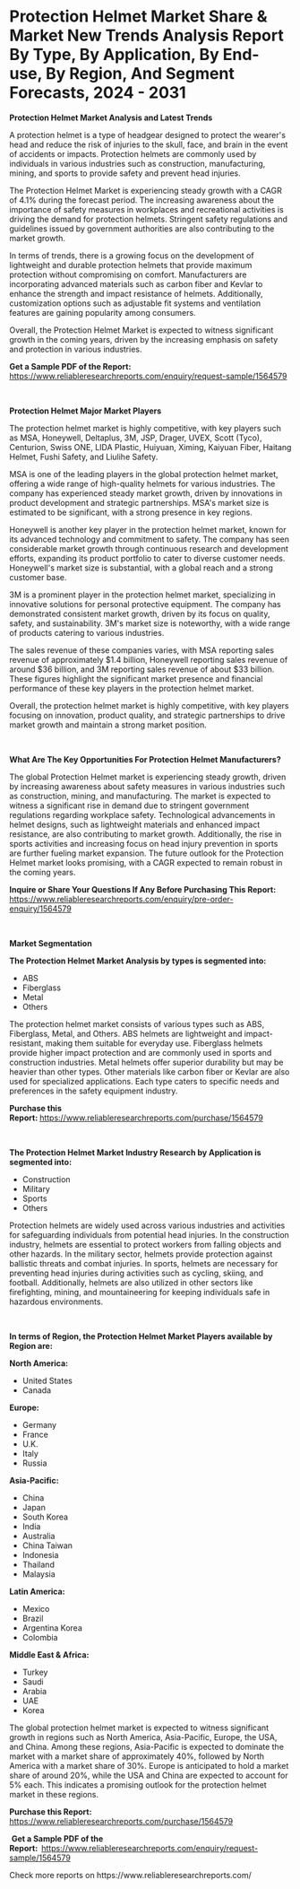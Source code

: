 <p><h1>Protection Helmet Market Share & Market New Trends Analysis Report By Type, By Application, By End-use, By Region, And Segment Forecasts, 2024 - 2031</h1></p><p><strong>Protection Helmet Market Analysis and Latest Trends</strong></p>
<p><p>A protection helmet is a type of headgear designed to protect the wearer's head and reduce the risk of injuries to the skull, face, and brain in the event of accidents or impacts. Protection helmets are commonly used by individuals in various industries such as construction, manufacturing, mining, and sports to provide safety and prevent head injuries.</p><p>The Protection Helmet Market is experiencing steady growth with a CAGR of 4.1% during the forecast period. The increasing awareness about the importance of safety measures in workplaces and recreational activities is driving the demand for protection helmets. Stringent safety regulations and guidelines issued by government authorities are also contributing to the market growth.</p><p>In terms of trends, there is a growing focus on the development of lightweight and durable protection helmets that provide maximum protection without compromising on comfort. Manufacturers are incorporating advanced materials such as carbon fiber and Kevlar to enhance the strength and impact resistance of helmets. Additionally, customization options such as adjustable fit systems and ventilation features are gaining popularity among consumers.</p><p>Overall, the Protection Helmet Market is expected to witness significant growth in the coming years, driven by the increasing emphasis on safety and protection in various industries.</p></p>
<p><strong>Get a Sample PDF of the Report:&nbsp;</strong> <a href="https://www.reliableresearchreports.com/enquiry/request-sample/1564579">https://www.reliableresearchreports.com/enquiry/request-sample/1564579</a></p>
<p>&nbsp;</p>
<p><strong>Protection Helmet Major Market Players</strong></p>
<p><p>The protection helmet market is highly competitive, with key players such as MSA, Honeywell, Deltaplus, 3M, JSP, Drager, UVEX, Scott (Tyco), Centurion, Swiss ONE, LIDA Plastic, Huiyuan, Ximing, Kaiyuan Fiber, Haitang Helmet, Fushi Safety, and Liulihe Safety. </p><p>MSA is one of the leading players in the global protection helmet market, offering a wide range of high-quality helmets for various industries. The company has experienced steady market growth, driven by innovations in product development and strategic partnerships. MSA's market size is estimated to be significant, with a strong presence in key regions.</p><p>Honeywell is another key player in the protection helmet market, known for its advanced technology and commitment to safety. The company has seen considerable market growth through continuous research and development efforts, expanding its product portfolio to cater to diverse customer needs. Honeywell's market size is substantial, with a global reach and a strong customer base.</p><p>3M is a prominent player in the protection helmet market, specializing in innovative solutions for personal protective equipment. The company has demonstrated consistent market growth, driven by its focus on quality, safety, and sustainability. 3M's market size is noteworthy, with a wide range of products catering to various industries.</p><p>The sales revenue of these companies varies, with MSA reporting sales revenue of approximately $1.4 billion, Honeywell reporting sales revenue of around $36 billion, and 3M reporting sales revenue of about $33 billion. These figures highlight the significant market presence and financial performance of these key players in the protection helmet market. </p><p>Overall, the protection helmet market is highly competitive, with key players focusing on innovation, product quality, and strategic partnerships to drive market growth and maintain a strong market position.</p></p>
<p>&nbsp;</p>
<p><strong>What Are The Key Opportunities For Protection Helmet Manufacturers?</strong></p>
<p><p>The global Protection Helmet market is experiencing steady growth, driven by increasing awareness about safety measures in various industries such as construction, mining, and manufacturing. The market is expected to witness a significant rise in demand due to stringent government regulations regarding workplace safety. Technological advancements in helmet designs, such as lightweight materials and enhanced impact resistance, are also contributing to market growth. Additionally, the rise in sports activities and increasing focus on head injury prevention in sports are further fueling market expansion. The future outlook for the Protection Helmet market looks promising, with a CAGR expected to remain robust in the coming years.</p></p>
<p><strong>Inquire or Share Your Questions If Any Before Purchasing This Report:</strong> <a href="https://www.reliableresearchreports.com/enquiry/pre-order-enquiry/1564579">https://www.reliableresearchreports.com/enquiry/pre-order-enquiry/1564579</a></p>
<p>&nbsp;</p>
<p><strong>Market Segmentation</strong></p>
<p><strong>The Protection Helmet Market Analysis by types is segmented into:</strong></p>
<p><ul><li>ABS</li><li>Fiberglass</li><li>Metal</li><li>Others</li></ul></p>
<p><p>The protection helmet market consists of various types such as ABS, Fiberglass, Metal, and Others. ABS helmets are lightweight and impact-resistant, making them suitable for everyday use. Fiberglass helmets provide higher impact protection and are commonly used in sports and construction industries. Metal helmets offer superior durability but may be heavier than other types. Other materials like carbon fiber or Kevlar are also used for specialized applications. Each type caters to specific needs and preferences in the safety equipment industry.</p></p>
<p><strong>Purchase this Report:&nbsp;</strong><a href="https://www.reliableresearchreports.com/purchase/1564579">https://www.reliableresearchreports.com/purchase/1564579</a></p>
<p>&nbsp;</p>
<p><strong>The Protection Helmet Market Industry Research by Application is segmented into:</strong></p>
<p><ul><li>Construction</li><li>Military</li><li>Sports</li><li>Others</li></ul></p>
<p><p>Protection helmets are widely used across various industries and activities for safeguarding individuals from potential head injuries. In the construction industry, helmets are essential to protect workers from falling objects and other hazards. In the military sector, helmets provide protection against ballistic threats and combat injuries. In sports, helmets are necessary for preventing head injuries during activities such as cycling, skiing, and football. Additionally, helmets are also utilized in other sectors like firefighting, mining, and mountaineering for keeping individuals safe in hazardous environments.</p></p>
<p>&nbsp;</p>
<p><strong>In terms of Region, the Protection Helmet Market Players available by Region are:</strong></p>
<p>
    <p> <strong> North America: </strong>
        <ul>
            <li>United States</li>
            <li>Canada</li>
        </ul>
        </p> 
    <p> <strong> Europe: </strong>
        <ul>
            <li>Germany</li>
            <li>France</li>
            <li>U.K.</li>
            <li>Italy</li>
            <li>Russia</li>
        </ul>
        </p> 
    <p> <strong> Asia-Pacific: </strong>
        <ul>
            <li>China</li>
            <li>Japan</li>
            <li>South Korea</li>
            <li>India</li>
            <li>Australia</li>
            <li>China Taiwan</li>
            <li>Indonesia</li>
            <li>Thailand</li>
            <li>Malaysia</li>
        </ul>
        </p> 
    <p> <strong> Latin America: </strong>
        <ul>
            <li>Mexico</li>
            <li>Brazil</li>
            <li>Argentina Korea</li>
            <li>Colombia</li>
        </ul>
        </p> 
    <p> <strong> Middle East & Africa: </strong>
        <ul>
            <li>Turkey</li>
            <li>Saudi</li>
            <li>Arabia</li>
            <li>UAE</li>
            <li>Korea</li>
        </ul>
    </p>
    </p>
<p><p>The global protection helmet market is expected to witness significant growth in regions such as North America, Asia-Pacific, Europe, the USA, and China. Among these regions, Asia-Pacific is expected to dominate the market with a market share of approximately 40%, followed by North America with a market share of 30%. Europe is anticipated to hold a market share of around 20%, while the USA and China are expected to account for 5% each. This indicates a promising outlook for the protection helmet market in these regions.</p></p>
<p><strong>Purchase this Report: </strong><a href="https://www.reliableresearchreports.com/purchase/1564579">https://www.reliableresearchreports.com/purchase/1564579</a></p>
<p>&nbsp;<strong>Get a Sample PDF of the Report:&nbsp;&nbsp;</strong><a href="https://www.reliableresearchreports.com/enquiry/request-sample/1564579">https://www.reliableresearchreports.com/enquiry/request-sample/1564579</a></p>
<p><strong></strong></p>
<p>Check more reports on https://www.reliableresearchreports.com/</p>